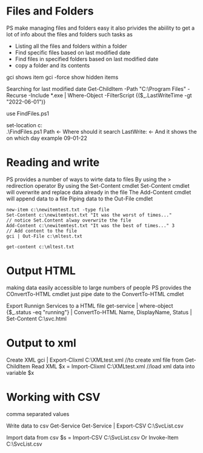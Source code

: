 # Files and Folders
PS make managing files and folders easy
it also privides the abiility to get a lot of info about the files and folders 
such tasks as
 - Listing all the files and folders within a folder
 - Find specific files based on last modified date
 - Find files in specified folders based on last modified date
 - copy a folder and its contents

gci shows item gci -force show hidden items

Searching for last modified date
Get-ChildItem -Path "C:\Program Files" -Recurse -Include *.exe | Where-Object -FilterScript {($_.LastWriteTime -gt "2022-06-01")}

use FindFiles.ps1

set-location c:\
.\FindFiles.ps1
Path <- Where should it search
LastWrite: <- And it shows the on which day example 09-01-22

# Reading and write
PS provides a number of ways to wirte data to files
By using the > redirection operator
By using the Set-Content cmdlet
    Set-Content cmdlet will overwrite and replace data already in the file
    The Add-Content cmdlet will append data to a file
Piping data to the Out-File cmdlet

```
new-item c:\newitemtest.txt -type file
Set-Content c:\newitemtest.txt "It was the worst of times..." 
// notice Set.Content alway overwrite the file
Add-Content c:\newitemtest.txt "It was the best of times..." 3
// Add content to the file
gci | Out-File c:\mltest.txt

get-content c:\mltest.txt
```

# Output HTML
making data easily accessible to large numbers of people
PS provides the COnvertTo-HTML cmdlet just pipe date to the ConvertTo-HTML cmdlet

Export Runnign Services to a HTML file
get-service | where-object {$_.status -eq "running"} | ConvertTo-HTML Name, DisplayName, Status | Set-Content C:\svc.html

# Output to xml
Create XML
gci | Export-Clixml C:\XMLtest.xml   //to create xml file from Get-ChildItem
Read XML
$x = Import-Clixml C:\XMLtest.xml   //load xml data into variable
$x

# Working with CSV
comma separated values

Write data to csv
Get-Service
Get-Service | Export-CSV C:\SvcList.csv

Import data from csv
$s = Import-CSV C:\SvcList.csv
Or
Invoke-Item C:\SvcList.csv


